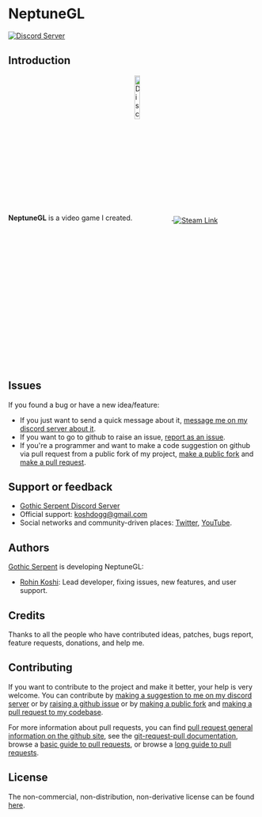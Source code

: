 # NeptuneGL

[![Discord Server](https://discordapp.com/api/guilds/408129682744147968/embed.png)](https://discord.gg/dc3kbYg)

## Introduction

**NeptuneGL** is a video game I created. <a href="https://discord.gg/zaUBfsh">
<img src="https://discordapp.com/assets/fc0b01fe10a0b8c602fb0106d8189d9b.png" alt="Discord Store Link"
	title="Discord Store Link" width="15%" height="15%" align="middle"/>
</a> <a href="https://store.steampowered.com/app/782640/NeptuneGL/">
<img src="https://steamcdn-a.akamaihd.net/steamcommunity/public/images/steamworks_docs/english/Logo_SteamEarlyAccess.png" alt="Steam Link"
	title="Steam Link" align="middle"/>
</a>

## Issues

If you found a bug or have a new idea/feature:
* If you just want to send a quick message about it, [message me on my discord server about it](https://discord.gg/dc3kbYg).
* If you want to go to github to raise an issue, [report as an issue](https://github.com/gothicserpent/NeptuneGL/issues/new).
* If you're a programmer and want to make a code suggestion on github via pull request from a public fork of my project, [make a public fork](https://github.com/gothicserpent/NeptuneGL/fork) and [make a pull request](https://github.com/gothicserpent/NeptuneGL/pull/new).

## Support or feedback

* [Gothic Serpent Discord Server](https://discord.gg/dc3kbYg)
* Official support: [koshdogg@gmail.com](mailto:koshdogg@gmail.com)
* Social networks and community-driven places:
  [Twitter](https://twitter.com/RohinKoshi),
  [YouTube](https://www.youtube.com/koshdogg).

## Authors

[Gothic Serpent](https://www.gothicserpent.com/) is developing NeptuneGL:

* [Rohin Koshi](https://www.gothicserpent.com/): Lead developer, fixing
  issues, new features, and user support.

## Credits

Thanks to all the people who have contributed ideas, patches, bugs report, feature requests, donations, and help me.

## Contributing

If you want to contribute to the project and make it better, your help is very welcome. You can contribute by [making a suggestion to me on my discord server](https://discord.gg/dc3kbYg) or by [raising a github issue](https://github.com/gothicserpent/NeptuneGL/issues/new) or by [making a public fork](https://github.com/gothicserpent/NeptuneGL/fork) and [making a pull request to my codebase](https://github.com/gothicserpent/NeptuneGL/pull/new).

For more information about pull requests, you can find [pull request general information on the github site](https://help.github.com/en/github/collaborating-with-issues-and-pull-requests/about-pull-requests), see the [git-request-pull documentation](https://git-scm.com/docs/git-request-pull), browse a [basic guide to pull requests](https://github.com/MarcDiethelm/contributing), or browse a [long guide to pull requests](https://github.com/firstcontributions/first-contributions).

## License

The non-commercial, non-distribution, non-derivative license can be found [here](https://github.com/gothicserpent/NeptuneGL/blob/master/LICENSE.md).
